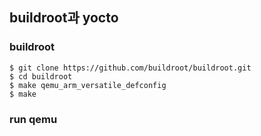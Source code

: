## buildroot과 yocto

### buildroot
```
$ git clone https://github.com/buildroot/buildroot.git
$ cd buildroot
$ make qemu_arm_versatile_defconfig
$ make
```

### run qemu
```

```